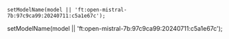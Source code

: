     setModelName(model || 'ft:open-mistral-7b:97c9ca99:20240711:c5a1e67c');
 setModelName(model || 'ft:open-mistral-7b:97c9ca99:20240711:c5a1e67c');